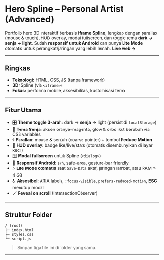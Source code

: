 # Hero Spline – Personal Artist (Advanced)

Portfolio hero 3D interaktif berbasis **iframe Spline**, lengkap dengan parallax (mouse & touch), HUD overlay, modal fullscreen, dan toggle tema **dark → senja → light**. Sudah **responsif untuk Android** dan punya **Lite Mode** otomatis untuk perangkat/jaringan yang lebih lemah.
**Live web ->** 

---

## Ringkas

* **Teknologi:** HTML, CSS, JS (tanpa framework)
* **3D:** Spline (via `<iframe>`)
* **Fokus:** performa mobile, aksesibilitas, kustomisasi tema

---

## Fitur Utama

* 🎛️ **Theme toggle 3-arah:** dark → **senja** → light (persist di `localStorage`)
* 🎨 **Tema Senja:** aksen oranye–magenta, glow & orbs ikut berubah via CSS variables
* 🌀 **Parallax**: mouse & sentuh (coarse pointer) + tombol **Reduce Motion**
* 🧊 **HUD overlay**: badge like/live/stats (otomatis disembunyikan di layar kecil)
* 🪟 **Modal fullscreen** untuk Spline (`<dialog>`)
* 📱 **Responsif Android**: `svh`, safe-area, gesture-bar friendly
* ⚡ **Lite Mode otomatis** saat `Save-Data` aktif, jaringan lambat, atau RAM ≤ 4 GB
* ♿ **Aksesibel**: ARIA labels, `:focus-visible`, `prefers-reduced-motion`, **ESC** menutup modal
* 🪄 **Reveal on scroll** (IntersectionObserver)

---

## Struktur Folder

```
/ (root)
├─ index.html
├─ styles.css
└─ script.js
```

> Simpan tiga file ini di folder yang sama.

---
